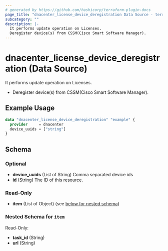 ```yaml
---
# generated by https://github.com/hashicorp/terraform-plugin-docs
page_title: "dnacenter_license_device_deregistration Data Source - terraform-provider-dnacenter"
subcategory: ""
description: |-
  It performs update operation on Licenses.
  Deregister device(s) from CSSM(Cisco Smart Software Manager).
---
```


# dnacenter_license_device_deregistration (Data Source)

It performs update operation on Licenses.

- Deregister device(s) from CSSM(Cisco Smart Software Manager).

## Example Usage

```terraform
data "dnacenter_license_device_deregistration" "example" {
  provider     = dnacenter
  device_uuids = ["string"]
}
```

<!-- schema generated by tfplugindocs -->
## Schema

### Optional

- **device_uuids** (List of String) Comma separated device ids
- **id** (String) The ID of this resource.

### Read-Only

- **item** (List of Object) (see [below for nested schema](#nestedatt--item))

<a id="nestedatt--item"></a>
### Nested Schema for `item`

Read-Only:

- **task_id** (String)
- **url** (String)



